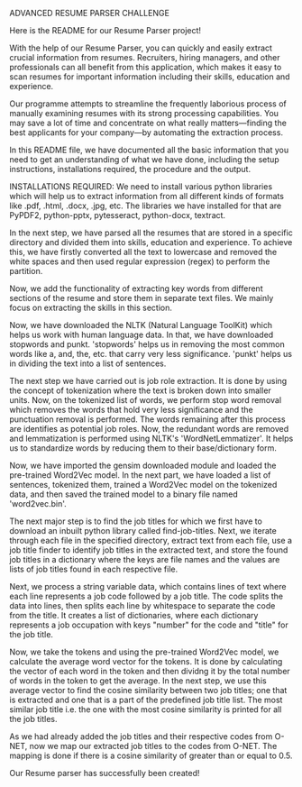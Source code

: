 
ADVANCED RESUME PARSER CHALLENGE

Here is the README for our Resume Parser project!

With the help of our Resume Parser, you can quickly and easily extract crucial information from resumes. Recruiters, hiring managers, and other professionals can all benefit from this application, which makes it easy to scan resumes for important information including their skills, education and experience.

Our programme attempts to streamline the frequently laborious process of manually examining resumes with its strong processing capabilities. You may save a lot of time and concentrate on what really matters—finding the best applicants for your company—by automating the extraction process.

In this README file, we have documented all the basic information that you need to get an understanding of what we have done, including the setup instructions, installations required, the procedure and the output. 

INSTALLATIONS REQUIRED:
We need to install various python libraries which will help us to extract information from all different kinds of formats like .pdf, .html, .docx, .jpg, etc. The libraries we have installed for that are PyPDF2, python-pptx, pytesseract, python-docx, textract. 

In the next step, we have parsed all the resumes that are stored in a specific directory and divided them into skills, education and experience. To achieve this, we have firstly converted all the text to lowercase and removed the white spaces and then used regular expression (regex) to perform the partition. 

Now, we add the functionality of extracting key words from different sections of the resume and store them in separate text files. We mainly focus on extracting the skills in this section. 

Now, we have downloaded the NLTK (Natural Language ToolKit) which helps us work with human language data. In that, we have downloaded stopwords and punkt. 'stopwords' helps us in removing the most common words like a, and, the, etc. that carry very less significance. 'punkt' helps us in dividing the text into a list of sentences. 

The next step we have carried out is job role extraction. It is done by using the concept of tokenization where the text is broken down into smaller units. Now, on the tokenized list of words, we perform stop word removal which removes the words that hold very less significance and the punctuation removal is performed. The words remaining after this process are identifies as potential job roles. 
Now, the redundant words are removed and lemmatization is performed using NLTK's 'WordNetLemmatizer'. It helps us to standardize words by reducing them to their base/dictionary form.

Now, we have imported the gensim downloaded module and loaded the pre-trained Word2Vec model. 
In the next part, we have loaded a list of sentences, tokenized them, trained a Word2Vec model on the tokenized data, and then saved the trained model to a binary file named 'word2vec.bin'.

The next major step is to find the job titles for which we first have to download an inbuilt python library called find-job-titles. Next, we iterate through each file in the specified directory, extract text from each file, use a job title finder to identify job titles in the extracted text, and store the found job titles in a dictionary where the keys are file names and the values are lists of job titles found in each respective file. 

Next, we process a string variable data, which contains lines of text where each line represents a job code followed by a job title. The code splits the data into lines, then splits each line by whitespace to separate the code from the title. It creates a list of dictionaries, where each dictionary represents a job occupation with keys "number" for the code and "title" for the job title. 

Now, we take the tokens and using the pre-trained Word2Vec model, we calculate the average word vector for the tokens. It is done by calculating the vector of each word in the token and then dividng it by the total number of words in the token to get the average. In the next step, we use this average vector to find the cosine similarity between two job titles; one that is extracted and one that is a part of the predefined job title list. The most similar job title i.e. the one with the most cosine similarity is printed for all the job titles. 

As we had already added the job titles and their respective codes from O-NET, now we map our extracted job titles to the codes from O-NET. The mapping is done if there is a cosine similarity of greater than or equal to 0.5. 

Our Resume parser has successfully been created!